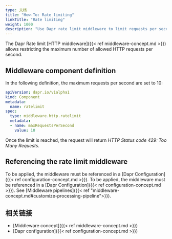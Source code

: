 ```yaml
---
type: 文档
title: "How-To: Rate limiting"
linkTitle: "Rate limiting"
weight: 1000
description: "Use Dapr rate limit middleware to limit requests per second"
---
```


The Dapr Rate limit [HTTP middleware]({{< ref middleware-concept.md >}}) allows restricting the maximum number of allowed HTTP requests per second.

## Middleware component definition

In the following definition, the maximum requests per second are set to 10:
```yaml
apiVersion: dapr.io/v1alpha1
kind: Component
metadata:
  name: ratelimit
spec:
  type: middleware.http.ratelimit
  metadata:
  - name: maxRequestsPerSecond
    value: 10
```
Once the limit is reached, the request will return *HTTP Status code 429: Too Many Requests*.

## Referencing the rate limit middleware

To be applied, the middleware must be referenced in a [Dapr Configuration]({{< ref configuration-concept.md >}}). To be applied, the middleware must be referenced in a [Dapr Configuration]({{< ref configuration-concept.md >}}). See [Middleware pipelines]({{< ref "middleware-concept.md#customize-processing-pipeline">}}).

## 相关链接
- [Middleware concept]({{< ref middleware-concept.md >}})
- [Dapr configuration]({{< ref configuration-concept.md >}})
